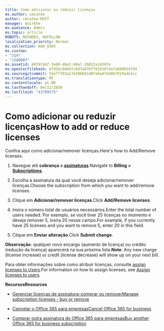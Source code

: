 ```yaml
---
title: Como adicionar ou reduzir licenças
ms.author: cmcatee
author: cmcatee-MSFT
manager: mnirkhe
ms.audience: Admin
ms.topic: article
ROBOTS: NOINDEX, NOFOLLOW
localization_priority: Normal
ms.collection: Adm_O365
ms.custom:
- "319"
- "1500007"
ms.assetid: 69797abf-3e60-4be2-b0a7-26022a14397e
ms.openlocfilehash: bf92bc9d6bfc8d7a07bff02d18fda7a8800247d4
ms.sourcegitcommit: 55eff703a17e500681d8fa6a87eb067019ade3cc
ms.translationtype: MT
ms.contentlocale: pt-BR
ms.lasthandoff: 04/22/2020
ms.locfileid: "43709575"
---
```

# <a name="how-to-add-or-reduce-licenses"></a><span data-ttu-id="77553-102">Como adicionar ou reduzir licenças</span><span class="sxs-lookup"><span data-stu-id="77553-102">How to add or reduce licenses</span></span>

<span data-ttu-id="77553-103">Confira aqui como adicionar/remover licenças.</span><span class="sxs-lookup"><span data-stu-id="77553-103">Here's how to Add/Remove licenses.</span></span>
  
1. <span data-ttu-id="77553-104">Navegue até **cobrança > [assinaturas](https://portal.office.com/adminportal/home#/subscriptions)**.</span><span class="sxs-lookup"><span data-stu-id="77553-104">Navigate to **Billing > [Subscriptions](https://portal.office.com/adminportal/home#/subscriptions)**.</span></span>

2. <span data-ttu-id="77553-105">Escolha a assinatura da qual você deseja adicionar/remover licenças.</span><span class="sxs-lookup"><span data-stu-id="77553-105">Choose the subscription from which you want to add/remove licenses.</span></span>

3. <span data-ttu-id="77553-106">Clique em **Adicionar/remover licenças**.</span><span class="sxs-lookup"><span data-stu-id="77553-106">Click **Add/Remove licenses**.</span></span>

4. <span data-ttu-id="77553-107">Insira o número total de usuários necessários.</span><span class="sxs-lookup"><span data-stu-id="77553-107">Enter the total number of users needed.</span></span> <span data-ttu-id="77553-108">Por exemplo, se você tiver 25 licenças no momento e deseja remover 5, insira 20 nesse campo.</span><span class="sxs-lookup"><span data-stu-id="77553-108">For example, if you currently have 25 licenses and you want to remove 5, enter 20 in this field.</span></span>

5. <span data-ttu-id="77553-109">Clique em **Enviar alteração**.</span><span class="sxs-lookup"><span data-stu-id="77553-109">Click **Submit change**.</span></span>

<span data-ttu-id="77553-110">**Observação**: qualquer novo encargo (aumento de licença) ou crédito (redução da licença) aparecerá na sua próxima lista.</span><span class="sxs-lookup"><span data-stu-id="77553-110">**Note**: Any new charge (license increase) or credit (license decrease) will show up on your next bill.</span></span>

<span data-ttu-id="77553-111">Para obter informações sobre como atribuir licenças, consulte [assign licenses to Users](https://docs.microsoft.com/microsoft-365/admin/manage/assign-licenses-to-users).</span><span class="sxs-lookup"><span data-stu-id="77553-111">For information on how to assign licenses, see [Assign licenses to users](https://docs.microsoft.com/microsoft-365/admin/manage/assign-licenses-to-users).</span></span>

 <span data-ttu-id="77553-112">**Recursos**</span><span class="sxs-lookup"><span data-stu-id="77553-112">**Resources**</span></span>
  
- [<span data-ttu-id="77553-113">Gerenciar licenças de assinatura-comprar ou remover</span><span class="sxs-lookup"><span data-stu-id="77553-113">Manage subscription licenses - buy or remove</span></span>](https://docs.microsoft.com/microsoft-365/commerce/licenses/buy-licenses)

- [<span data-ttu-id="77553-114">Cancelar o Office 365 para empresas</span><span class="sxs-lookup"><span data-stu-id="77553-114">Cancel Office 365 for business</span></span>](https://support.office.com/article/Cancel-Office-365-for-business-b1bc0bef-4608-4601-813a-cdd9f746709a)

- [<span data-ttu-id="77553-115">Comprar outra assinatura do Office 365 para empresas</span><span class="sxs-lookup"><span data-stu-id="77553-115">Buy another Office 365 for business subscription</span></span>](https://support.office.com/article/Buy-another-Office-365-for-business-subscription-fab3b86c-3359-4042-8692-5d4dc7550b7c)
